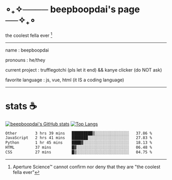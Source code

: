 # ∘₊✧──── beepboopdai's page ──✧₊∘
the coolest fella ever [^1]

---

name
: beepboopdai

pronouns
: he/they

current project
: trufflegotchi (pls let it end) && kanye clicker (do NOT ask)

favorite language
: js, vue, html (it IS a coding language)

---

# stats ☕

[![beepboopdai's GitHub stats](https://github-readme-stats.vercel.app/api?username=beepboopdai&theme=dracula&bg_color=00000000&hide_border=true)](https://github.com/anuraghazra/github-readme-stats) [![Top Langs](https://github-readme-stats.vercel.app/api/top-langs/?username=beepboopdai&theme=dracula&bg_color=00000000&hide_border=true&layout=donut)](https://github.com/anuraghazra/github-readme-stats) 

<!--START_SECTION:waka-->

```txt
Other        3 hrs 39 mins   █████████▒░░░░░░░░░░░░░░░   37.86 %
JavaScript   2 hrs 41 mins   ███████░░░░░░░░░░░░░░░░░░   27.83 %
Python       1 hr 45 mins    ████▓░░░░░░░░░░░░░░░░░░░░   18.13 %
HTML         37 mins         █▓░░░░░░░░░░░░░░░░░░░░░░░   06.48 %
CSS          27 mins         █▒░░░░░░░░░░░░░░░░░░░░░░░   04.75 %
```

<!--END_SECTION:waka-->







[^1]: Aperture Science™ cannot confirm nor deny that they are "the coolest fella ever"
